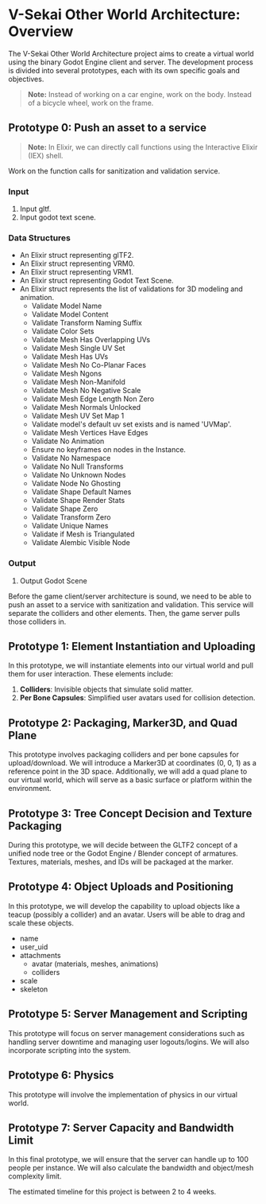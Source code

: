# V-Sekai Other World Architecture: Overview

The V-Sekai Other World Architecture project aims to create a virtual world using the binary Godot Engine client and server. The development process is divided into several prototypes, each with its own specific goals and objectives.

> **Note:** Instead of working on a car engine, work on the body. Instead of a bicycle wheel, work on the frame.

## Prototype 0: Push an asset to a service

> **Note:** In Elixir, we can directly call functions using the Interactive Elixir (IEX) shell.

Work on the function calls for sanitization and validation service.

### Input

1. Input gltf.
2. Input godot text scene.

### Data Structures

- An Elixir struct representing glTF2.
- An Elixir struct representing VRM0.
- An Elixir struct representing VRM1.
- An Elixir struct representing Godot Text Scene.
- An Elixir struct represents the list of validations for 3D modeling and animation.
  - Validate Model Name
  - Validate Model Content
  - Validate Transform Naming Suffix
  - Validate Color Sets
  - Validate Mesh Has Overlapping UVs
  - Validate Mesh Single UV Set
  - Validate Mesh Has UVs
  - Validate Mesh No Co-Planar Faces
  - Validate Mesh Ngons
  - Validate Mesh Non-Manifold
  - Validate Mesh No Negative Scale
  - Validate Mesh Edge Length Non Zero
  - Validate Mesh Normals Unlocked
  - Validate Mesh UV Set Map 1
  - Validate model's default uv set exists and is named 'UVMap'.
  - Validate Mesh Vertices Have Edges
  - Validate No Animation
  - Ensure no keyframes on nodes in the Instance.
  - Validate No Namespace
  - Validate No Null Transforms
  - Validate No Unknown Nodes
  - Validate Node No Ghosting
  - Validate Shape Default Names
  - Validate Shape Render Stats
  - Validate Shape Zero
  - Validate Transform Zero
  - Validate Unique Names
  - Validate if Mesh is Triangulated
  - Validate Alembic Visible Node

### Output

1. Output Godot Scene

Before the game client/server architecture is sound, we need to be able to push an asset to a service with sanitization and validation. This service will separate the colliders and other elements. Then, the game server pulls those colliders in.

## Prototype 1: Element Instantiation and Uploading

In this prototype, we will instantiate elements into our virtual world and pull them for user interaction. These elements include:

1. **Colliders**: Invisible objects that simulate solid matter.
2. **Per Bone Capsules**: Simplified user avatars used for collision detection.

## Prototype 2: Packaging, Marker3D, and Quad Plane

This prototype involves packaging colliders and per bone capsules for upload/download. We will introduce a Marker3D at coordinates (0, 0, 1) as a reference point in the 3D space. Additionally, we will add a quad plane to our virtual world, which will serve as a basic surface or platform within the environment.

## Prototype 3: Tree Concept Decision and Texture Packaging

During this prototype, we will decide between the GLTF2 concept of a unified node tree or the Godot Engine / Blender concept of armatures. Textures, materials, meshes, and IDs will be packaged at the marker.

## Prototype 4: Object Uploads and Positioning

In this prototype, we will develop the capability to upload objects like a teacup (possibly a collider) and an avatar. Users will be able to drag and scale these objects.

- name
- user_uid
- attachments
  - avatar (materials, meshes, animations)
  - colliders
- scale
- skeleton

## Prototype 5: Server Management and Scripting

This prototype will focus on server management considerations such as handling server downtime and managing user logouts/logins. We will also incorporate scripting into the system.

## Prototype 6: Physics

This prototype will involve the implementation of physics in our virtual world.

## Prototype 7: Server Capacity and Bandwidth Limit

In this final prototype, we will ensure that the server can handle up to 100 people per instance. We will also calculate the bandwidth and object/mesh complexity limit.

The estimated timeline for this project is between 2 to 4 weeks.
